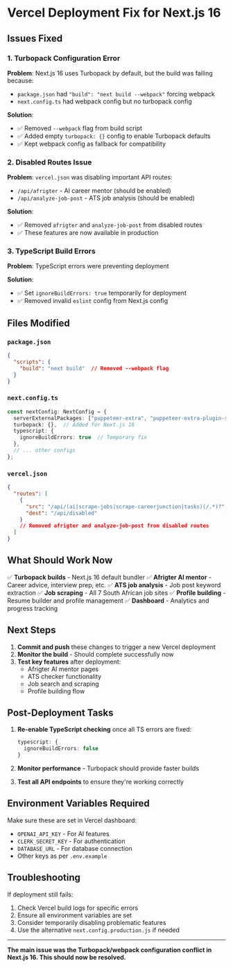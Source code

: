 # Vercel Deployment Fix for Next.js 16

## Issues Fixed

### 1. **Turbopack Configuration Error**
**Problem**: Next.js 16 uses Turbopack by default, but the build was failing because:
- `package.json` had `"build": "next build --webpack"` forcing webpack
- `next.config.ts` had webpack config but no turbopack config

**Solution**:
- ✅ Removed `--webpack` flag from build script
- ✅ Added empty `turbopack: {}` config to enable Turbopack defaults
- ✅ Kept webpack config as fallback for compatibility

### 2. **Disabled Routes Issue**
**Problem**: `vercel.json` was disabling important API routes:
- `/api/afrigter` - AI career mentor (should be enabled)
- `/api/analyze-job-post` - ATS job analysis (should be enabled)

**Solution**:
- ✅ Removed `afrigter` and `analyze-job-post` from disabled routes
- ✅ These features are now available in production

### 3. **TypeScript Build Errors**
**Problem**: TypeScript errors were preventing deployment

**Solution**:
- ✅ Set `ignoreBuildErrors: true` temporarily for deployment
- ✅ Removed invalid `eslint` config from Next.js config

## Files Modified

### `package.json`
```json
{
  "scripts": {
    "build": "next build"  // Removed --webpack flag
  }
}
```

### `next.config.ts`
```typescript
const nextConfig: NextConfig = {
  serverExternalPackages: ["puppeteer-extra", "puppeteer-extra-plugin-stealth", "puppeteer"],
  turbopack: {},  // Added for Next.js 16
  typescript: {
    ignoreBuildErrors: true  // Temporary fix
  },
  // ... other configs
};
```

### `vercel.json`
```json
{
  "routes": [
    {
      "src": "/api/(ai|scrape-jobs|scrape-careerjunction|tasks)(/.*)?",
      "dest": "/api/disabled"
    }
    // Removed afrigter and analyze-job-post from disabled routes
  ]
}
```

## What Should Work Now

✅ **Turbopack builds** - Next.js 16 default bundler
✅ **Afrigter AI mentor** - Career advice, interview prep, etc.
✅ **ATS job analysis** - Job post keyword extraction
✅ **Job scraping** - All 7 South African job sites
✅ **Profile building** - Resume builder and profile management
✅ **Dashboard** - Analytics and progress tracking

## Next Steps

1. **Commit and push** these changes to trigger a new Vercel deployment
2. **Monitor the build** - Should complete successfully now
3. **Test key features** after deployment:
   - Afrigter AI mentor pages
   - ATS checker functionality
   - Job search and scraping
   - Profile building flow

## Post-Deployment Tasks

1. **Re-enable TypeScript checking** once all TS errors are fixed:
   ```typescript
   typescript: {
     ignoreBuildErrors: false
   }
   ```

2. **Monitor performance** - Turbopack should provide faster builds
3. **Test all API endpoints** to ensure they're working correctly

## Environment Variables Required

Make sure these are set in Vercel dashboard:
- `OPENAI_API_KEY` - For AI features
- `CLERK_SECRET_KEY` - For authentication
- `DATABASE_URL` - For database connection
- Other keys as per `.env.example`

## Troubleshooting

If deployment still fails:
1. Check Vercel build logs for specific errors
2. Ensure all environment variables are set
3. Consider temporarily disabling problematic features
4. Use the alternative `next.config.production.js` if needed

---

**The main issue was the Turbopack/webpack configuration conflict in Next.js 16. This should now be resolved.**
